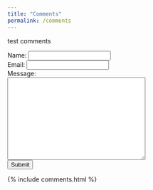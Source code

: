 ```yaml
---
title: "Comments"
permalink: /comments
---
```

 <p>test comments</p>
<form method="POST" action="{{ site.staticman_url }}" onsubmit="return buttonPress();">
  <input name="options[redirect]" type="hidden" value="{{ site.url }}">
  <label>Name: <input name="fields[name]" type="text"></label><br>
  <label>Email: <input name="fields[email]" type="email"></label><br>
  <label>Message: <br><textarea name="fields[message]" id="comments" rows="12" cols="36"></textarea></label><br>
  <input type="submit" value="Submit">
</form>
{% include comments.html %}

